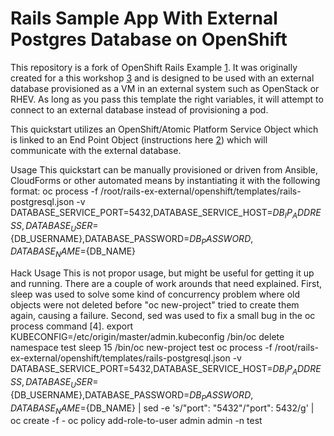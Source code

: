 Rails Sample App With External Postgres Database on OpenShift
============================
This repository is a fork of OpenShift Rails Example [1]. It was originally created for a this workshop [3] and is designed to be used with an external database provisioned as a VM in an external system such as OpenStack or RHEV. As long as you pass this template the right variables, it will attempt to connect to an external database instead of provisioning a pod.

This quickstart utilizes an OpenShift/Atomic Platform Service Object which is linked to an End Point Object (instructions here [2]) which will communicate with the external database.

Usage
This quickstart can be manually provisioned or driven from Ansible, CloudForms or other automated means by instantiating it with the following format:
oc process -f /root/rails-ex-external/openshift/templates/rails-postgresql.json -v DATABASE_SERVICE_PORT=5432,DATABASE_SERVICE_HOST=${DB_IP_ADDRESS},DATABASE_USER=${DB_USERNAME},DATABASE_PASSWORD=${DB_PASSWORD},DATABASE_NAME=${DB_NAME}


Hack Usage
This is not propor usage, but might be useful for getting it up and running. There are a couple of work arounds that need explained. First, sleep was used to solve some kind of concurrency problem where old objects were not deleted before "oc new-project" tried to create them again, causing a failure. Second, sed was used to fix a small bug in the oc process command [4].
  export KUBECONFIG=/etc/origin/master/admin.kubeconfig
  /bin/oc delete namespace test
  sleep 15
  /bin/oc new-project test
  oc process -f /root/rails-ex-external/openshift/templates/rails-postgresql.json -v DATABASE_SERVICE_PORT=5432,DATABASE_SERVICE_HOST=${DB_IP_ADDRESS},DATABASE_USER=${DB_USERNAME},DATABASE_PASSWORD=${DB_PASSWORD},DATABASE_NAME=${DB_NAME} | sed -e 's/"port": "5432"/"port": 5432/g' | oc create -f -
oc policy add-role-to-user admin admin -n test


[1]: https://github.com/openshift/rails-ex
[2]: https://docs.openshift.com/enterprise/3.0/dev_guide/integrating_external_services.html
[3]: https://github.com/fatherlinux/workshop
